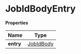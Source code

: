 # JobIdBodyEntry

**Properties**

| Name      | Type                      |
|-----------|---------------------------|
| **entry** | [JobIdBody](JobIdBody.md) |
